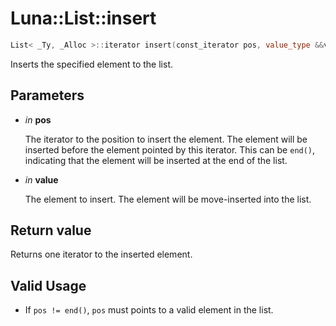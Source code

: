 # Luna::List::insert

```c++
List< _Ty, _Alloc >::iterator insert(const_iterator pos, value_type &&value)
```

Inserts the specified element to the list. 



## Parameters
* *in* **pos**

    The iterator to the position to insert the element. The element will be inserted before the element pointed by this iterator. This can be `end()`, indicating that the element will be inserted at the end of the list. 

* *in* **value**

    The element to insert. The element will be move-inserted into the list. 

## Return value
Returns one iterator to the inserted element. 

## Valid Usage
* If `pos != end()`, `pos` must points to a valid element in the list. 

